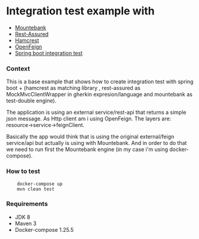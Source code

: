 # Integration test example with

* [Mountebank](http://www.mbtest.org/)
* [Rest-Assured](http://rest-assured.io/)
* [Hamcrest](http://hamcrest.org/)
* [OpenFeign](https://github.com/OpenFeign/feign)
* [Spring boot integration test](https://spring.io/guides/gs/testing-web/)

### Context
This is a base example that shows how to create integration test with spring boot + (hamcrest as matching library
, rest-assured as MockMvcClientWrapper in gherkin expresion/language and mountebank as test-double engine).

The application is using an external service/rest-api that returns a simple json message.
 As Http client am i using OpenFeign. The layers are: resource&rarr;service&rarr;feignClient.

Basically the app would think that is using the original external/feign service/api but actually is using with Mountebank.
And in order to do that we need to run first the Mountebank engine (in my case i'm using docker-compose).

### How to test
```
    docker-compose up
    mvn clean test  
```
### Requirements
* JDK 8
* Maven 3
* Docker-compose 1.25.5

